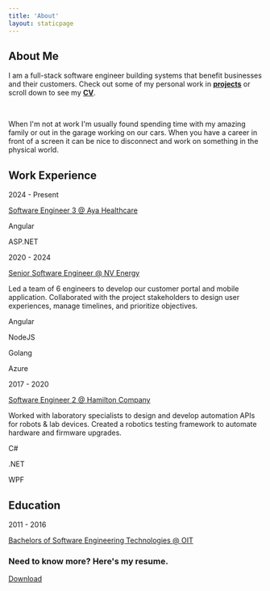 ```yaml
---
title: 'About'
layout: staticpage
---
```


<section class="banner-section">
    <div class="content-block">
        <div class="content-block-title">
            <h1>About Me</h1>
        </div>
        <p>
        I am a full-stack software engineer building systems that benefit businesses and their customers. Check out some of my personal work in <strong><a href="/projects">projects</a></strong> or scroll down to see my <strong><a href="#cv">CV</a></strong>.
        </p>
        <br />
        <p>
        When I'm not at work I'm usually found spending time with my amazing family or out in the garage working on our cars. When you have a career in front of a screen it can be nice to disconnect and work on something in the physical world. 
        </p>
    </div>
</section>
<section class="banner-section">
    <div class="content-block">
        <div class="content-block-title">
            <h2 id="cv">Work Experience</h2>
            <div>
                <div class="cv-entry">
                    <p class="when">2024 - Present</p>
                    <div class="details">
                        <a class="where" href="https://www.ayahealthcare.com">Software Engineer 3 @ Aya Healthcare</a>
                        <div class="with">
                            <p class="chip">Angular</p>
                            <p class="chip">ASP.NET</p>
                        </div>
                    </div>
                </div>
                <div class="cv-entry">
                    <p class="when">2020 - 2024</p>
                    <div class="details">
                        <a class="where" href="https://www.nvenergy.com">Senior Software Engineer @ NV Energy</a>
                        <p class="what">Led a team of 6 engineers to develop our customer portal and mobile application. Collaborated with the project stakeholders to design user experiences, manage timelines, and prioritize objectives.</p>
                        <div class="with">
                        <p class="chip">Angular</p>
                        <p class="chip">NodeJS</p>
                        <p class="chip">Golang</p>
                        <p class="chip">Azure</p>
                        </div>
                    </div>
                </div>
                <div class="cv-entry">
                    <p class="when">2017 - 2020</p>
                    <div class="details">
                        <a class="where" href="https://www.hamiltoncompany.com/">Software Engineer 2 @ Hamilton Company</a>
                        <p class="what">Worked with laboratory specialists to design and develop automation APIs for robots & lab devices. Created a robotics testing framework to automate hardware and firmware upgrades.</p>
                        <div class="with">
                            <p class="chip">C#</p>
                            <p class="chip">.NET</p>
                            <p class="chip">WPF</p>
                        </div>
                    </div>
                </div>
            </div>
        </div>
    </div>
</section>

<section id="education" class="banner-section">
    <div class="content-block">
    <div class="content-block-title">
            <h2>Education</h2>
    </div>
        <div class="cv-entry">
            <p class="when">2011 - 2016</p>
            <div class="details">
            <a class="where" href="https://www.oit.edu">Bachelors of Software Engineering Technologies @ OIT</a>
            </div>
            </div>

</section>

<section id="resume" class="banner-section cta">
        <div class="content-block-center">
        <h3>Need to know more? Here's my resume.</h3>
        <a class="button-gradient-primary-secondary" download href="/docs/resume.pdf">Download</a>
        </div>
    </section>
